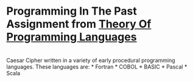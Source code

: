 # Programming In The Past <br/>Assignment from [Theory Of Programming Languages](http://www.labouseur.com/courses/tpl/)

<br/>
Caesar Cipher written in a variety of early procedural programming languages.
These languages are:
* Fortran
* COBOL
* BASIC
* Pascal
* Scala

